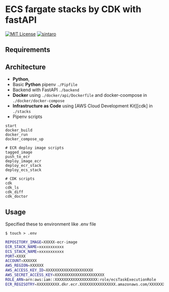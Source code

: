 # ECS fargate stacks by CDK with fastAPI

[![MIT License](https://badgen.now.sh/badge/License/MIT/blue)](https://github.com/sintaro/CDK_ECSFargate_FastAPI/blob/master/LICENSE.md)
[![sintaro](https://badgen.now.sh/badge/by/sintaro/purple)](https://github.com/sintaro)


## Requirements


## Architecture

- **Python**,
- Basic **Python** pipenv  `./Pipfile`
- Backend with FastAPI `./backend`
- **Docker** using `./docker/api/Dockerfile` and docker-coompose in `./docker/docker-compose`
- **Infrastructure as Code** using [AWS Cloud Development Kit][cdk] in `./stacks`
- Pipenv scripts 

``` text:Pipfile
start
docker_build
docker_run
docker_compose_up

# ECR deploy image scripts
tagged_image
push_to_ecr
deploy_image_ecr
deploy_ecr_stack
deploy_ecs_stack

# CDK scripts
cdk
cdk_ls
cdk_diff
cdk_doctor
```

## Usage

Specified these to environment like .env file

`$ touch > .env`

```sh title=.envに記載
REPOSITORY_IMAGE=XXXXX-ecr-image
ECR_STACK_NAME=xxxxxxxxxxx
ECS_STACK_NAME=xxxxxxxxxxx
PORT=XXXX
ACCOUNT=XXXXXX
AWS_REGION=XXXXXX
AWS_ACCESS_KEY_ID=XXXXXXXXXXXXXXXXXXXXX
AWS_SECRET_ACCESS_KEY=XXXXXXXXXXXXXXXXXXXXXX
ROLE_ARN=arn:aws:iam::XXXXXXXXXXXXXXXXXXX:role/ecsTaskExecutionRole
ECR_REGISOTRY=XXXXXXXXXX.dkr.ecr.XXXXXXXXXXXXXXXX.amazonaws.com/XXXXXXXXXXXXXXXX:latest
```